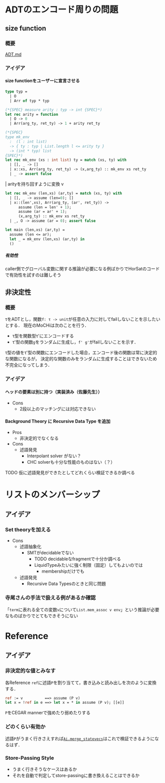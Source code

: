 
ADTのエンコード周りの問題
=========================

size function
-------------

### 概要

[ADT.md](./ADT.md)

### アイデア

#### size functionをユーザーに宣言させる

```ocaml
type typ =
  | O
  | Arr of typ * typ

(*{SPEC} measure arity : typ -> int {SPEC}*)
let rec arity = function
  | O -> 0
  | Arr(arg_ty, ret_ty) -> 1 + arity ret_ty
```

```ocaml
(*{SPEC}
type mk_env
  :  (l : int list)
  -> { ty : typ | List.length l <= arity ty }
  -> (int * typ) list
{SPEC}*)
let rec mk_env (xs : int list) ty = match (xs, ty) with
  | [], _ -> []
  | x::xs, Arr(arg_ty, ret_ty) -> (x,arg_ty) :: mk_env xs ret_ty
  | _ -> assert false
```

  | arityを持ち回すように変換
  v

```ocaml
let rec mk_env (len,xs) (ar,ty) = match (xs, ty) with
  | [], _ -> assume (len=0); []
  | x::(len',xs), Arr(arg_ty, (ar', ret_ty)) ->
      assume (len = len' + 1);
      assume (ar = ar' + 1);
      (x,arg_ty) :: mk_env xs ret_ty
  | _, O -> assume (ar = 0); assert false

let main (len,xs) (ar,ty) =
  assume (len <= ar);
  let _ = mk_env (len,xs) (ar,ty) in
  ()
```

##### 有効性

caller側でグローバル変数に関する推論が必要になる例ばかりでHorSatのコードで有効性を試すのは難しそう


非決定性
--------

### 概要

τをADTとし，関数`f: τ -> unit`が任意の入力に対してfailしないことを示したいとする．
現在のMoCHiは次のことを行う．

+ τ型を関数型τ'にエンコードする
+ τ'型の関数`g`をランダムに生成し，`f' g'`がfailしないことを示す．

τ型の値をτ'型の関数にエンコードした場合，エンコード後の関数は常に決定的な関数になるが，
決定的な関数のみをランダムに生成することはできないため不完全になってしまう．

### アイデア

#### ヘッドの要素は別に持つ（実装済み（佐藤先生））

+ Cons
    + 2段以上のマッチングには対応できない

#### Background Theory に Recursive Data Type を追加

+ Pros
    + 非決定的でなくなる
+ Cons
    + 述語発見
        + Interpolant solver がない？
        + CHC solverも十分な性能のものはない（？）

TODO 仮に述語発見ができたとしてどれくらい検証できるか調べる


リストのメンバーシップ
======================

アイデア
--------

### Set theoryを加える

+ Cons
    <!-- + A New Fast Tableau-Based Decision Procedure for an Unquantified Fragment of Set Theory -->
    + 述語抽象化
        + SMTがdecidableでない
            + TODO decidableなfragmentで十分か調べる
            + LiquidTypeみたいに強く制限（固定）してもよいのでは
                + membershipだけでも
    + 述語発見
        + Recursive Data Typesのときと同じ問題


### 寺尾さんの手法で扱える例があるか確認

「`term`に表れる全ての変数`v`について`List.mem_assoc v env`」という推論が必要なものばかりでとてもできそうにない

<!--
+ A New Fast Tableau-Based Decision Procedure for an Unquantified Fragment of Set Theory
+ Deepak Kapur, Rupak Majumdar, and Calogero G. Zarba. Interpolation for data structures. In Proc. SIGSOFT FSE. ACM, 2006.
    + EUF+LAでset, multisetのinterpolationができるらしい
+ A Data-Driven CHC Solver
    + Princetonで紹介してもらったやつ
+ Solving Constrained Horn Clauses with SMT
    + https://arieg.bitbucket.io/pdf/satsmtar-school-2018.pdf
-->


Reference
=========

アイデア
--------

### 非決定的な値とみなす

各Reference `ref`に述語`P`を割り当てて，書き込みと読み出しを次のように変換する．

```ocaml
ref := v          ==> assume (P v)
let x = !ref in e ==> let x = * in assume (P v); [[e]]
```

`P`をCEGAR mannerで強めたり弱めたりする


### どのくらい有効か

述語`P`がうまく行きさえすれば[`Ai.merge_statevecs`](./Reference-Hashtbl-Array.md#Ai__merge_statevecs)はこれで検証できるようになるはず．


### Store-Passing Style

+ うまく行きそうなケースはあるか
+ それを自動で判定してstore-passingに書き換えることはできるか

